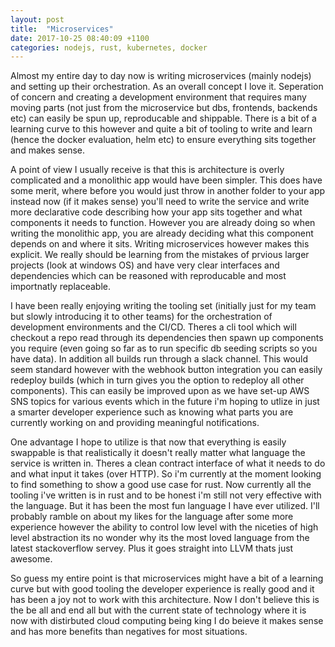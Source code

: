 ```yaml
---
layout: post
title:  "Microservices"
date: 2017-10-25 08:40:09 +1100
categories: nodejs, rust, kubernetes, docker 
---
```


Almost my entire day to day now is writing microservices (mainly nodejs) and setting up their orchestration. As an overall concept I love it. Seperation of concern and creating a development environment that requires many moving parts (not just from the microservice but dbs, frontends, backends etc) can easily be spun up, reproducable and shippable. There is a bit of a learning curve to this however and quite a bit of tooling to write and learn (hence the docker evaluation, helm etc) to ensure everything sits together and makes sense. 

A point of view I usually receive is that this is architecture is overly complicated and a monolithic app would have been simpler. This does have some merit, where before you would just throw in another folder to your app instead now (if it makes sense) you'll need to write the service and write more declarative code describing how your app sits together and what components it needs to function. However you are already doing so when writing the monolithic app, you are already deciding what this component depends on and where it sits. Writing microservices however makes this explicit. We really should be learning from the mistakes of prvious larger projects (look at windows OS) and have very clear interfaces and dependencies which can be reasoned with reproducable and most importnatly replaceable. 

I have been really enjoying writing the tooling set (initially just for my team but slowly introducing it to other teams) for the orchestration of development environments and the CI/CD. Theres a cli tool which will checkout a repo read through its dependencies then spawn up components you require (even going so far as to run specific db seeding scripts so you have data). In addition all builds run through a slack channel. This would seem standard however with the webhook button integration you can easily redeploy builds (which in turn gives you the option to redeploy all other components). This can easily be improved upon as we have set-up AWS SNS topics for various events which in the future i'm hoping to utlize in just a smarter developer experience such as knowing what parts you are currently working on and providing meaningful notifications. 

One advantage I hope to utilize is that now that everything is easily swappable is that realistically it doesn't really matter what language the service is written in. Theres a clean contract interface of what it needs to do and what input it takes (over HTTP). So i'm currently at the moment looking to find something to show a good use case for rust. Now currently all the tooling i've written is in rust and to be honest i'm still not very effective with the language. But it has been the most fun language I have ever utilized. I'll probably ramble on about my likes for the language after some more experience however the ability to control low level with the niceties of high level abstraction its no wonder why its the most loved language from the latest stackoverflow servey. Plus it goes straight into LLVM thats just awesome. 

So guess my entire point is that microservices might have a bit of a learning curve but with good tooling the developer experience is really good and it has been a joy not to work with this architecture. Now I don't believe this is the be all and end all but with the current state of technology where it is now with distirbuted cloud computing being king I do beieve it makes sense and has more benefits than negatives for most situations. 